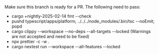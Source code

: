 Make sure this branch is ready for a PR.
The following need to pass:
- cargo +nightly-2025-02-14 fmt --check
- pushd typescript/apps/platform; ../../../node_modules/.bin/tsc --noEmit; popd
- cargo clippy --workspace --no-deps --all-targets --locked (Warnings are not accepted and need to be fixed)
- npx prettier -c -w .
- cargo nextest run --workspace --all-features --locked
